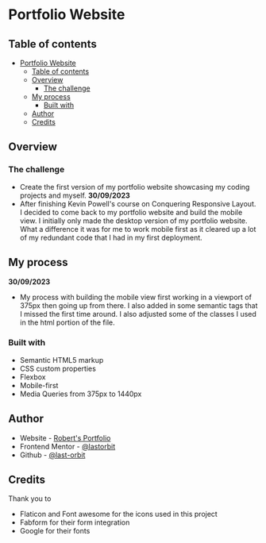# Portfolio Website
## Table of contents

- [Portfolio Website](#portfolio-website)
  - [Table of contents](#table-of-contents)
  - [Overview](#overview)
    - [The challenge](#the-challenge)
  - [My process](#my-process)
    - [Built with](#built-with)
  - [Author](#author)
  - [Credits](#credits)

## Overview

### The challenge

- Create the first version of my portfolio website showcasing my coding projects and myself.
**30/09/2023**
- After finishing Kevin Powell's course on Conquering Responsive Layout. I decided to come back to my portfolio website and build the mobile view. I initially only made the desktop version of my portfolio website. What a difference it was for me to work mobile first as it cleared up a lot of my redundant code that I had in my first deployment.

## My process

**30/09/2023**
- My process with building the mobile view first working in a viewport of 375px then going up from  there. I also added in some semantic tags that I missed the first time around. I also adjusted some of the classes I used in the html portion of the file.

### Built with

- Semantic HTML5 markup
- CSS custom properties
- Flexbox
- Mobile-first
- Media Queries from 375px to 1440px

## Author

- Website -  [Robert's Portfolio](https://portfolio-website-last-orbit.vercel.app/)
- Frontend Mentor - [@lastorbit](https://www.frontendmentor.io/profile/last-orbit)
- Github - [@last-orbit](https://github.com/last-orbit)

## Credits
  Thank you to
  - Flaticon and Font awesome for the icons used in this project
  - Fabform for their form integration
  - Google for their fonts
